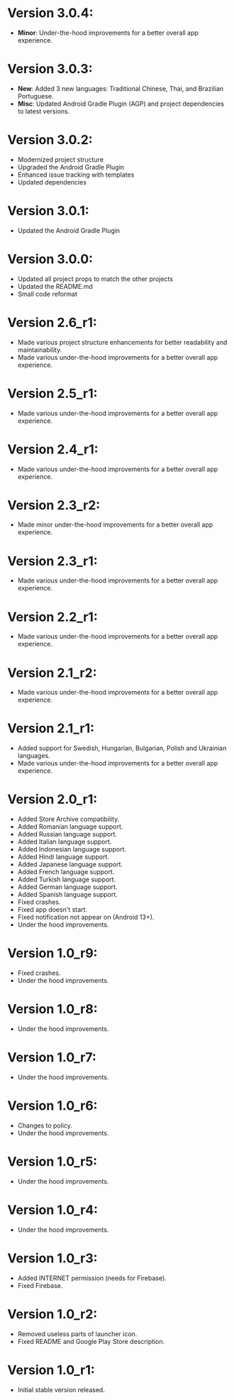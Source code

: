 # Version 3.0.4:

- **Minor**: Under-the-hood improvements for a better overall app experience.

# Version 3.0.3:

- **New**: Added 3 new languages: Traditional Chinese, Thai, and Brazilian Portuguese.
- **Misc**: Updated Android Gradle Plugin (AGP) and project dependencies to latest versions.

# Version 3.0.2:

- Modernized project structure
- Upgraded the Android Gradle Plugin
- Enhanced issue tracking with templates
- Updated dependencies

# Version 3.0.1:

- Updated the Android Gradle Plugin

# Version 3.0.0:

- Updated all project props to match the other projects
- Updated the README.md
- Small code reformat

# Version 2.6_r1:

- Made various project structure enhancements for better readability and maintainability.
- Made various under-the-hood improvements for a better overall app experience.

# Version 2.5_r1:

- Made various under-the-hood improvements for a better overall app experience.

# Version 2.4_r1:

- Made various under-the-hood improvements for a better overall app experience.

# Version 2.3_r2:

- Made minor under-the-hood improvements for a better overall app experience.

# Version 2.3_r1:

- Made various under-the-hood improvements for a better overall app experience.

# Version 2.2_r1:

- Made various under-the-hood improvements for a better overall app experience.

# Version 2.1_r2:

- Made various under-the-hood improvements for a better overall app experience.

# Version 2.1_r1:

- Added support for Swedish, Hungarian, Bulgarian, Polish and Ukrainian languages.
- Made various under-the-hood improvements for a better overall app experience.

# Version 2.0_r1:

- Added Store Archive compatibility.
- Added Romanian language support.
- Added Russian language support.
- Added Italian language support.
- Added Indonesian language support.
- Added Hindi language support.
- Added Japanese language support.
- Added French language support.
- Added Turkish language support.
- Added German language support.
- Added Spanish language support.
- Fixed crashes.
- Fixed app doesn't start.
- Fixed notification not appear on (Android 13+).
- Under the hood improvements.

# Version 1.0_r9:

- Fixed crashes.
- Under the hood improvements.

# Version 1.0_r8:

- Under the hood improvements.

# Version 1.0_r7:

- Under the hood improvements.

# Version 1.0_r6:

- Changes to policy.
- Under the hood improvements.

# Version 1.0_r5:

- Under the hood improvements.

# Version 1.0_r4:

- Under the hood improvements.

# Version 1.0_r3:

- Added INTERNET permission (needs for Firebase).
- Fixed Firebase.

# Version 1.0_r2:

- Removed useless parts of launcher icon.
- Fixed README and Google Play Store description.

# Version 1.0_r1:

- Initial stable version released.